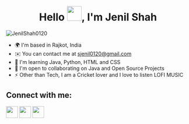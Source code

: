 
<h1 align="center">Hello <img src="https://raw.githubusercontent.com/nixin72/nixin72/master/wave.gif" width="40px" height="40px">, I'm Jenil Shah</h1>

<p align="left"> <img src="https://komarev.com/ghpvc/?username=JenilShah0120&label=Profile%20views&color=0e75b6&style=flat" alt="JenilShah0120" /> </p>

<!--
**JenilShah0120/JenilShah0120** is a ✨ _special_ ✨ repository because its `README.md` (this file) appears on your GitHub profile.

Here are some ideas to get you started:
-->
* 🌍  I'm based in Rajkot, India
* ✉️  You can contact me at [sjenil0120@gmail.com](mailto:sjenil0120@gmail.com)
* 🧠  I'm learning Java, Python, HTML and CSS
* 🤝  I'm open to collaborating on Java and Open Source Projects
* ⚡  Other than Tech, I am a Cricket lover and I love to listen LOFI MUSIC

## Connect with me:
<p align="left">

<a href = "https://www.linkedin.com/in/jenil-shah-474377214/"><img src="https://img.icons8.com/fluent/48/000000/linkedin.png" width="32" height="32"/></a>
<a href = "https://www.instagram.com/_thejenilshah_/?hl=en/"><img src="https://img.icons8.com/fluent/48/000000/instagram-new.png" width="32" height="32"/></a>
<a href="https://https://twitter.com/thejenilshah/"><img src="https://raw.githubusercontent.com/danielcranney/readme-generator/main/public/icons/socials/twitter.svg" width="32" height="32" /></a>


</p>
